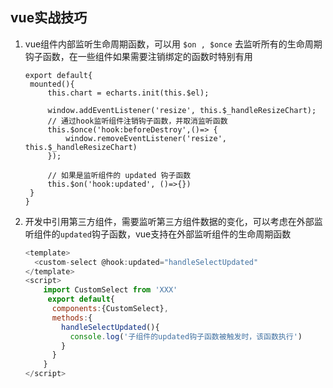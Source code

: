 ## vue实战技巧

1. vue组件内部监听生命周期函数，可以用 `$on , $once` 去监听所有的生命周期钩子函数，在一些组件如果需要注销绑定的函数时特别有用

   ```vue
   export default{
   	mounted(){
   		this.chart = echarts.init(this.$el);
   
   		window.addEventListener('resize', this.$_handleResizeChart);
   		// 通过hook监听组件注销钩子函数，并取消监听函数
   		this.$once('hook:beforeDestroy',()=> {
   			window.removeEventListener('resize', this.$_handleResizeChart)
   		});
   
   		// 如果是监听组件的 updated 钩子函数
   		this.$on('hook:updated', ()=>{})
   	}
   }
   ```

2. 开发中引用第三方组件，需要监听第三方组件数据的变化，可以考虑在外部监听组件的`updated`钩子函数，vue支持在外部监听组件的生命周期函数

   ```javascript
   <template>
     <custom-select @hook:updated="handleSelectUpdated"
   </template>
   <script>
       import CustomSelect from 'XXX'
   		export default{
         components:{CustomSelect},
         methods:{
           handleSelectUpdated(){
             console.log('子组件的updated钩子函数被触发时，该函数执行')
           }
         }
       }
   </script>
   ```

   